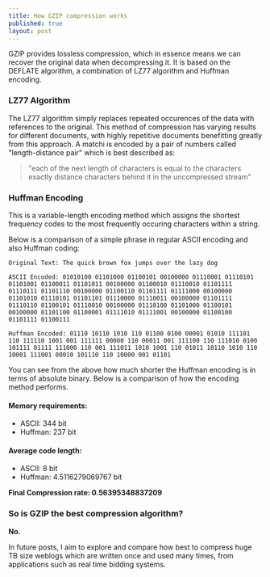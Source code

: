 ```yaml
---
title: How GZIP compression works
published: true
layout: post
---
```


GZIP provides lossless compression, which in essence means we can recover the original data when decompressing it. It is based on the DEFLATE algorithm, a combination of LZ77 algorithm and Huffman encoding.

### LZ77 Algorithm

The LZ77 algorithm simply replaces repeated occurences of the data with references to the original. This method of compression has varying results for different documents, with highly repetitive documents benefitting greatly from this approach. A matchi is encoded by a pair of numbers called "length-distance pair" which is best described as:

> "each of the next length of characters is equal to the characters exactly distance characters behind it in the uncompressed stream"

### Huffman Encoding

This is a variable-length encoding method which assigns the shortest frequency codes to the most frequently occuring characters within a string.

Below is a comparison of a simple phrase in regular ASCII encoding and also Huffman coding:

```
Original Text: The quick brown fox jumps over the lazy dog

ASCII Encoded: 01010100 01101000 01100101 00100000 01110001 01110101 01101001 01100011 01101011 00100000 01100010 01110010 01101111 01110111 01101110 00100000 01100110 01101111 01111000 00100000 01101010 01110101 01101101 01110000 01110011 00100000 01101111 01110110 01100101 01110010 00100000 01110100 01101000 01100101 00100000 01101100 01100001 01111010 01111001 00100000 01100100 01101111 01100111

Huffman Encoded: 01110 10110 1010 110 01100 0100 00001 01010 111101 110 111110 1001 001 111111 00000 110 00011 001 111100 110 111010 0100 101111 01111 111000 110 001 111011 1010 1001 110 01011 10110 1010 110 10001 111001 00010 101110 110 10000 001 01101 
```
You can see from the above how much shorter the Huffman encoding is in terms of absolute binary. Below is a comparison of how the encoding method performs.

#### Memory requirements:
* ASCII: 344 bit
* Huffman: 237 bit

#### Average code length:
* ASCII: 8 bit 
* Huffman: 4.5116279069767 bit

**Final Compression rate: 0.56395348837209**

### So is GZIP the best compression algorithm?

**No.**

In future posts, I aim to explore and compare how best to compress huge TB size weblogs which are written once and used many times, from applications such as real time bidding systems.
